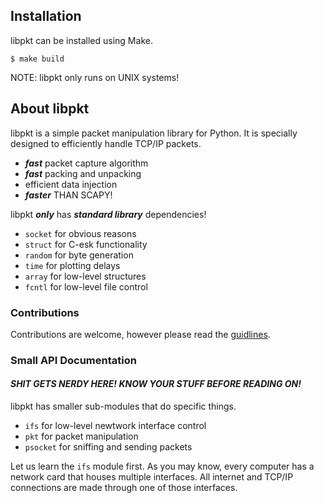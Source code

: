 ## Installation
libpkt can be installed using Make. 
```
$ make build
```
NOTE: libpkt only runs on UNIX systems!

## About libpkt
libpkt is a simple packet manipulation library for Python. It is specially designed to
efficiently handle TCP/IP packets. 

  * ***fast*** packet capture algorithm
  * ***fast*** packing and unpacking
  * efficient data injection
  * ***faster*** THAN SCAPY!
  
 libpkt ***only*** has ***standard library*** dependencies!
 
  * `socket` for obvious reasons
  * `struct` for C-esk functionality
  * `random` for byte generation
  * `time` for plotting delays
  * `array` for low-level structures
  * `fcntl` for low-level file control

### Contributions
Contributions are welcome, however please read the [guidlines](google.com).

### Small API Documentation

#### ***SHIT GETS NERDY HERE! KNOW YOUR STUFF BEFORE READING ON!*** ####

libpkt has smaller sub-modules that do specific things. 

 * `ifs` for low-level newtwork interface control
 * `pkt` for packet manipulation
 * `psocket` for sniffing and sending packets

Let us learn the `ifs` module first. As you may know, every computer
has a network card that houses multiple interfaces. All internet and TCP/IP
connections are made through one of those interfaces. 
